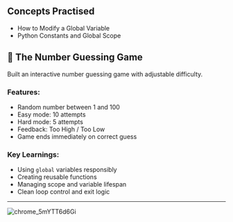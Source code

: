 ## Concepts Practised
- How to Modify a Global Variable
- Python Constants and Global Scope

## 🧠 The Number Guessing Game
Built an interactive number guessing game with adjustable difficulty.

### Features:
- Random number between 1 and 100
- Easy mode: 10 attempts
- Hard mode: 5 attempts
- Feedback: Too High / Too Low
- Game ends immediately on correct guess

### Key Learnings:
- Using `global` variables responsibly
- Creating reusable functions
- Managing scope and variable lifespan
- Clean loop control and exit logic
---
![chrome_5mYTT6d6Gi](https://github.com/user-attachments/assets/5b9d88af-489d-4d3c-88b5-d78d3eecef81)
